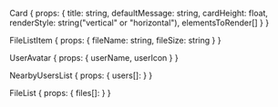 Card {
    props: {
        title: string,
        defaultMessage: string,
        cardHeight: float,
        renderStyle: string("vertical" or "horizontal"), 
        elementsToRender[]
    }
}

FileListItem {
    props: {
        fileName: string,
        fileSize: string
    }
}

UserAvatar {
    props: {
        userName,
        userIcon
    }
}

NearbyUsersList {
    props: {
        users[]: <UserAvatar>
    }
}

FileList {
    props: {
        files[]: <FileListItem>
    }
}